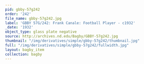 ```yaml
---
pid: gbby-57g242
order: '242'
file_name: gbby-57g242.jpg
label: 'GBBY 57G/242: Frank Canale: Football Player - c1932'
_date: '1932'
object_type: glass plate negative
source: http://archives.nd.edu/Bagby/GBBY-57g242.jpg
thumbnail: "/img/derivatives/simple/gbby-57g242/thumbnail.jpg"
full: "/img/derivatives/simple/gbby-57g242/fullwidth.jpg"
layout: bagby_item
collection: bagby
---
```

